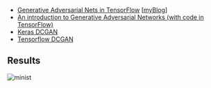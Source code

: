 - [Generative Adversarial Nets in TensorFlow](http://blog.evjang.com/2016/06/generative-adversarial-nets-in.html) [[myBlog](http://blog.csdn.net/xiaohu2022/article/details/54234263)]  
- [An introduction to Generative Adversarial Networks (with code in TensorFlow)](http://blog.aylien.com/introduction-generative-adversarial-networks-code-tensorflow/)
- [Keras DCGAN](https://github.com/jacobgil/keras-dcgan)
- [Tensorflow DCGAN](https://github.com/carpedm20/DCGAN-tensorflow)

## Results
![minist](https://github.com/xiaohu2015/DeepLearning_tutorials/blob/master/examples/gan/epoch3_g_images.png)
